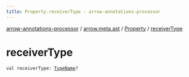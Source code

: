 ```yaml
---
title: Property.receiverType - arrow-annotations-processor
---
```


[arrow-annotations-processor](../../index.html) / [arrow.meta.ast](../index.html) / [Property](index.html) / [receiverType](./receiver-type.html)

# receiverType

`val receiverType: `[`TypeName`](../-type-name/index.html)`?`
